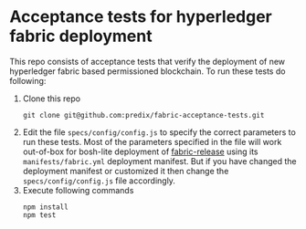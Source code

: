 # Acceptance tests for hyperledger fabric deployment
This repo consists of acceptance tests that verify the deployment of new hyperledger fabric based permissioned blockchain. To run these tests do following:
1. Clone this repo
	```
	git clone git@github.com:predix/fabric-acceptance-tests.git
	```
1. Edit the file `specs/config/config.js` to specify the correct parameters to run these tests. Most of the parameters specified in the file will work out-of-box for bosh-lite deployment of [fabric-release](https://github.com/predix/fabric-release) using its `manifests/fabric.yml` deployment manifest. But if you have changed the deployment manifest or customized it then change the `specs/config/config.js` file accordingly.
1. Execute following commands
	```
	npm install
	npm test
	```